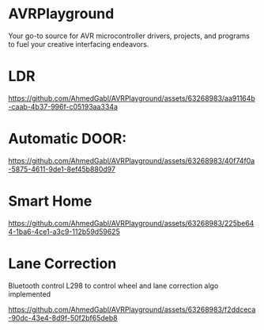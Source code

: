 # AVRPlayground
Your go-to source for AVR microcontroller drivers, projects, and programs to fuel your creative interfacing endeavors.
# LDR

https://github.com/AhmedGabl/AVRPlayground/assets/63268983/aa91164b-caab-4b37-996f-c05193aa334a


# Automatic DOOR:

https://github.com/AhmedGabl/AVRPlayground/assets/63268983/40f74f0a-5875-4611-9de1-8ef45b880d97


# Smart Home

https://github.com/AhmedGabl/AVRPlayground/assets/63268983/225be644-1ba6-4ce1-a3c9-112b59d59625


# Lane Correction 
Bluetooth control L298 to control wheel and lane correction algo implemented

https://github.com/AhmedGabl/AVRPlayground/assets/63268983/f2ddceca-90dc-43e4-8d9f-50f2bf65deb8
